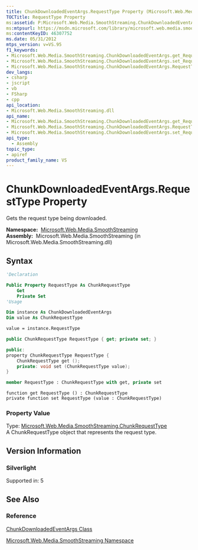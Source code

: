 ```yaml
---
title: ChunkDownloadedEventArgs.RequestType Property (Microsoft.Web.Media.SmoothStreaming)
TOCTitle: RequestType Property
ms:assetid: P:Microsoft.Web.Media.SmoothStreaming.ChunkDownloadedEventArgs.RequestType
ms:mtpsurl: https://msdn.microsoft.com/library/microsoft.web.media.smoothstreaming.chunkdownloadedeventargs.requesttype(v=VS.95)
ms:contentKeyID: 46307752
ms.date: 05/31/2012
mtps_version: v=VS.95
f1_keywords:
- Microsoft.Web.Media.SmoothStreaming.ChunkDownloadedEventArgs.get_RequestType
- Microsoft.Web.Media.SmoothStreaming.ChunkDownloadedEventArgs.set_RequestType
- Microsoft.Web.Media.SmoothStreaming.ChunkDownloadedEventArgs.RequestType
dev_langs:
- csharp
- jscript
- vb
- FSharp
- cpp
api_location:
- Microsoft.Web.Media.SmoothStreaming.dll
api_name:
- Microsoft.Web.Media.SmoothStreaming.ChunkDownloadedEventArgs.get_RequestType
- Microsoft.Web.Media.SmoothStreaming.ChunkDownloadedEventArgs.RequestType
- Microsoft.Web.Media.SmoothStreaming.ChunkDownloadedEventArgs.set_RequestType
api_type:
  - Assembly
topic_type:
- apiref
product_family_name: VS
---
```


# ChunkDownloadedEventArgs.RequestType Property

Gets the request type being downloaded.

**Namespace:**  [Microsoft.Web.Media.SmoothStreaming](microsoft-web-media-smoothstreaming-namespace_1.md)  
**Assembly:**  Microsoft.Web.Media.SmoothStreaming (in Microsoft.Web.Media.SmoothStreaming.dll)

## Syntax

```vb
'Declaration

Public Property RequestType As ChunkRequestType
    Get
    Private Set
'Usage

Dim instance As ChunkDownloadedEventArgs
Dim value As ChunkRequestType

value = instance.RequestType
```

```csharp
public ChunkRequestType RequestType { get; private set; }
```

```cpp
public:
property ChunkRequestType RequestType {
    ChunkRequestType get ();
    private: void set (ChunkRequestType value);
}
```

``` fsharp
member RequestType : ChunkRequestType with get, private set
```

```jscript
function get RequestType () : ChunkRequestType
private function set RequestType (value : ChunkRequestType)
```

### Property Value

Type: [Microsoft.Web.Media.SmoothStreaming.ChunkRequestType](chunkrequesttype-enumeration-microsoft-web-media-smoothstreaming.md)  
A ChunkRequestType object that represents the request type.

## Version Information

### Silverlight

Supported in: 5  

## See Also

### Reference

[ChunkDownloadedEventArgs Class](chunkdownloadedeventargs-class-microsoft-web-media-smoothstreaming.md)

[Microsoft.Web.Media.SmoothStreaming Namespace](microsoft-web-media-smoothstreaming-namespace_1.md)

